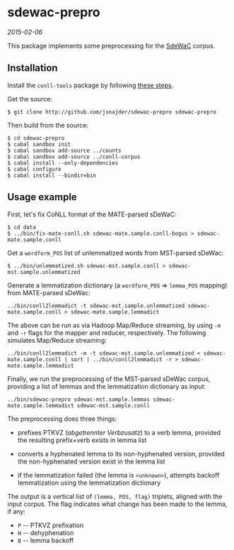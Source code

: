 # sdewac-prepro

*2015-02-06*

This package implements some preprocessing for the
[SdeWaC](http://www.ims.uni-stuttgart.de/forschung/ressourcen/korpora/sdewac.en.html)
corpus.

## Installation

Install the `conll-tools` package by following [these
steps](https://github.com/jsnajder/conll-corpus).

Get the source:

```
$ git clone http://github.com/jsnajder/sdewac-prepro sdewac-prepro
```

Then build from the source:

```
$ cd sdewac-prepro
$ cabal sandbox init
$ cabal sandbox add-source ../counts
$ cabal sandbox add-source ../conll-corpus
$ cabal install --only-dependencies
$ cabal configure
$ cabal install --bindir=bin
```

## Usage example

First, let's fix CoNLL format of the MATE-parsed sDeWaC:

```
$ cd data
$ ../bin/fix-mate-conll.sh sdewac-mate.sample.conll-bogus > sdewac-mate.sample.conll
```

Get a `wordform_POS` list of unlemmatized words from MST-parsed sDeWac:

```
$ ../bin/unlemmatized.sh sdewac-mst.sample.conll > sdewac-mst.sample.unlemmatized
```

Generate a lemmatization dictionary (a `wordform_POS` => `lemma_POS` mapping)
from MATE-parsed sDeWac:

```
../bin/conll2lemmadict -t sdewac-mst.sample.unlemmatized sdewac-mate.sample.conll > sdewac-mate.sample.lemmadict
```

The above can be run as via Hadoop Map/Reduce streaming, by using `-m` and `-r`
flags for the mapper and reducer, respectively. The following simulates
Map/Reduce streaming:

```
../bin/conll2lemmadict -m -t sdewac-mst.sample.unlemmatized < sdewac-mate.sample.conll | sort | ../bin/conll2lemmadict -r > sdewac-mate.sample.lemmadict
```

Finally, we run the preprocessing of the MST-parsed sDeWac corpus, providing a
list of lemmas and the lemmatization dictionary as input:

```
../bin/sdewac-prepro sdewac-mst.sample.lemmas sdewac-mate.sample.lemmadict sdewac-mst.sample.conll
```

The preprocessing does three things:

* prefixes PTKVZ (*abgetrennter Verbzusatz*) to a verb lemma, provided the
  resulting prefix+verb exists in lemma list

* converts a hyphenated lemma to its non-hyphenated version, provided the
  non-hyphenated version exist in the lemma list

* if the lemmatization failed (the lemma is `<unknown>`), attempts backoff
  lemmatization using the lemmatization dictionary

The output is a vertical list of `(lemma, POS, flag)` triplets, aligned with
the input corpus. The flag indicates what change has been made to the lemma, if
any:

* `P` -- PTKVZ prefixation
* `H` -- dehyphenation
* `B` -- lemma backoff

